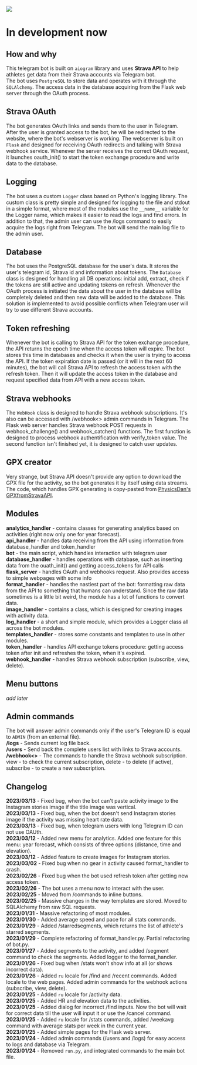 <a href="https://codeclimate.com/github/iwatkot/stravagrambot/maintainability"><img src="https://api.codeclimate.com/v1/badges/f332b498552ba5752255/maintainability" /></a>

# In development now

## How and why
This telegram bot is built on `aiogram` library and uses **Strava API** to help athletes get data from their Strava accounts via Telegram bot.<br>
The bot uses `PostgreSQL` to store data and operates with it through the `SQLAlchemy`. The access data in the database acquiring from the Flask web server through the OAuth process.

## Strava OAuth
The bot generates OAuth links and sends them to the user in Telegram. After the user is granted access to the bot, he will be redirected to the website, where the bot's webserver is working. The webserver is built on `Flask` and designed for receiving OAuth redirects and talking with Strava webhook service. Whenever the server receives the correct OAuth request, it launches oauth_init() to start the token exchange procedure and write data to the database.

## Logging
The bot uses a custom `Logger` class based on Python's logging library. The custom class is pretty simple and designed for logging to the file and stdout in a simple format, where most of the modules use the `__name__` variable for the Logger name, which makes it easier to read the logs and find errors. In addition to that, the admin user can use the /logs command to easily acquire the logs right from Telegram. The bot will send the main log file to the admin user.

## Database
The bot uses the PostgreSQL database for the user's data. It stores the user's telegram id, Strava id and information about tokens. The `Database` class is designed for handling all DB operations: initial add, extract, check if the tokens are still active and updating tokens on refresh. Whenever the OAuth process is initiated the data about the user in the database will be completely deleted and then new data will be added to the database. This solution is implemented to avoid possible conflicts when Telegram user will try to use different Strava accounts.

## Token refreshing
Whenever the bot is calling to Strava API for the token exchange procedure, the API returns the epoch time when the access token will expire. The bot stores this time in databases and checks it when the user is trying to access the API. If the token expiration date is passed (or it will in the next 60 minutes), the bot will call Strava API to refresh the access token with the refresh token. Then it will update the access token in the database and request specified data from API with a new access token.

## Strava webhooks
The `WebHook` class is designed to handle Strava webhook subscriptions. It's also can be accessed with /webhook<> admin commands in Telegram. The Flask web server handles Strava webhook POST requests in webhook_challenge() and webhook_catcher() functions. The first function is designed to process webhook authentification with verify_token value. The second function isn't finished yet, it is designed to catch user updates.

## GPX creator
Very strange, but Strava API doesn't provide any option to download the GPX file for the activity, so the bot generates it by itself using data streams. The code, which handles GPX generating is copy-pasted from [PhysicsDan's GPXfromStravaAPI](https://github.com/PhysicsDan/GPXfromStravaAPI).

## Modules
**analytics_handler** - contains classes for generating analytics based on activities (right now only one for year forecast).<br>
**api_handler** - handles data receiving from the API using information from database_handler and token_handler<br>
**bot** - the main script, which handles interaction with telegram user<br>
**database_handler** - handles operations with database, such as inserting data from the ouath_init() and getting access_tokens for API calls<br>
**flask_server** - handles OAuth and webhooks request. Also provides access to simple webpages with some info<br>
**format_handler** - handles the nastiest part of the bot: formatting raw data from the API to something that humans can understand. Since the raw data sometimes is a little bit weird, the module has a lot of functions to convert data.<br>
**image_handler** - contains a class, which is designed for creating images with activity data.<br>
**log_handler** - a short and simple module, which provides a Logger class all across the bot modules.<br>
**templates_handler** - stores some constants and templates to use in other modules.<br>
**token_handler** - handles API exchange tokens procedure: getting access token after init and refreshes the token, when it's expired.<br>
**webhook_handler** - handles Strava webhook subscription (subscribe, view, delete).<br>

## Menu buttons
_add later_


## Admin commands
The bot will answer admin commands only if the user's Telegram ID is equal to `ADMIN` (from an external file).<br>
**/logs** - Sends current log file back.<br>
**/users** - Send back the complete users list with links to Strava accounts.<br>
**/webhook<>** - The commands to handle the Strava webhook subscription. view - to check the current subscription, delete - to delete (if active), subscribe - to create a new subscription.<br>


## Changelog
**2023/03/13** - Fixed bug, when the bot can't paste activity image to the Instagram stories image if the title image was vertical.<br>
**2023/03/13** - Fixed bug, when the bot doesn't send Instagram stories image if the activity was missing heart rate data.<br>
**2023/03/13** - Fixed bug, when telegram users with long Telegram ID can not use OAUth.<br>
**2023/03/12** - Added new menu for analytics. Added one feature for this menu: year forecast, which consists of three options (distance, time and elevation).<br>
**2023/03/12** - Added feature to create images for Instagram stories.<br>
**2023/03/02** - Fixed bug when no gear in activity caused format_handler to crash.<br> 
**2023/02/26** - Fixed bug when the bot used refresh token after getting new access token.<br>
**2023/02/26** - The bot uses a menu now to interact with the user.<br>
**2023/02/25** - Moved from /commands to inline buttons.<br>
**2023/02/25** - Massive changes in the way templates are stored. Moved to SQLAlchemy from raw SQL requests.<br>
**2023/01/31** - Massive refactoring of most modules.<br>
**2023/01/30** - Added average speed and pace for all stats commands.<br>
**2023/01/29** - Added /starredsegments, which returns the list of athlete's starred segments.<br>
**2023/01/29** - Complete refactoring of format_handler.py. Partial refactoring of bot.py.<br>
**2023/01/27** - Added segments to the activity, and added /segment command to check the segments. Added logger to the format_handler.<br>
**2023/01/26** - Fixed bug when /stats won't show info at all (or shows incorrect data).<br>
**2023/01/26** - Added `ru` locale for /find and /recent commands. Added locale to the web pages. Added admin commands for the webhook actions (subscribe, view, delete).<br>
**2023/01/25** - Added `ru` locale for /activity data.<br>
**2023/01/25** - Added HR and elevation data to the activities.<br>
**2023/01/25** - Added dialog for incorrect /find inputs. Now the bot will wait for correct data till the user will input it or use the /cancel command.<br>
**2023/01/25** - Added `ru` locale for /stats commands, added /weekavg command with average stats per week in the current year.<br>
**2023/01/25** - Added simple pages for the Flask web server.<br>
**2023/01/24** - Added admin commands (/users and /logs) for easy access to logs and database via Telegram.<br>
**2023/01/24** - Removed `run.py`, and integrated commands to the main bot file.